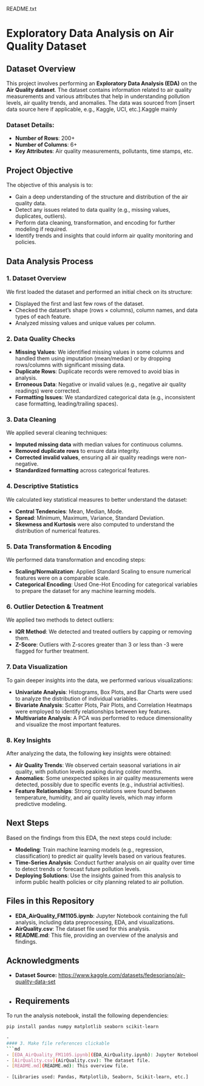 README.txt
# Exploratory Data Analysis on Air Quality Dataset

## Dataset Overview

This project involves performing an **Exploratory Data Analysis (EDA)** on the **Air Quality dataset**. The dataset contains information related to air quality measurements and various attributes that help in understanding pollution levels, air quality trends, and anomalies. The data was sourced from [insert data source here if applicable, e.g., Kaggle, UCI, etc.].Kaggle mainly

### Dataset Details:
- **Number of Rows**: 200+
- **Number of Columns**: 6+
- **Key Attributes**: Air quality measurements, pollutants, time stamps, etc.

## Project Objective

The objective of this analysis is to:
- Gain a deep understanding of the structure and distribution of the air quality data.
- Detect any issues related to data quality (e.g., missing values, duplicates, outliers).
- Perform data cleaning, transformation, and encoding for further modeling if required.
- Identify trends and insights that could inform air quality monitoring and policies.

## Data Analysis Process

### 1. **Dataset Overview**
We first loaded the dataset and performed an initial check on its structure:
- Displayed the first and last few rows of the dataset.
- Checked the dataset’s shape (rows × columns), column names, and data types of each feature.
- Analyzed missing values and unique values per column.

### 2. **Data Quality Checks**
- **Missing Values**: We identified missing values in some columns and handled them using imputation (mean/median) or by dropping rows/columns with significant missing data.
- **Duplicate Rows**: Duplicate records were removed to avoid bias in analysis.
- **Erroneous Data**: Negative or invalid values (e.g., negative air quality readings) were corrected.
- **Formatting Issues**: We standardized categorical data (e.g., inconsistent case formatting, leading/trailing spaces).

### 3. **Data Cleaning**
We applied several cleaning techniques:
- **Imputed missing data** with median values for continuous columns.
- **Removed duplicate rows** to ensure data integrity.
- **Corrected invalid values**, ensuring all air quality readings were non-negative.
- **Standardized formatting** across categorical features.

### 4. **Descriptive Statistics**
We calculated key statistical measures to better understand the dataset:
- **Central Tendencies**: Mean, Median, Mode.
- **Spread**: Minimum, Maximum, Variance, Standard Deviation.
- **Skewness and Kurtosis** were also computed to understand the distribution of numerical features.

### 5. **Data Transformation & Encoding**
We performed data transformation and encoding steps:
- **Scaling/Normalization**: Applied Standard Scaling to ensure numerical features were on a comparable scale.
- **Categorical Encoding**: Used One-Hot Encoding for categorical variables to prepare the dataset for any machine learning models.

### 6. **Outlier Detection & Treatment**
We applied two methods to detect outliers:
- **IQR Method**: We detected and treated outliers by capping or removing them.
- **Z-Score**: Outliers with Z-scores greater than 3 or less than -3 were flagged for further treatment.

### 7. **Data Visualization**
To gain deeper insights into the data, we performed various visualizations:
- **Univariate Analysis**: Histograms, Box Plots, and Bar Charts were used to analyze the distribution of individual variables.
- **Bivariate Analysis**: Scatter Plots, Pair Plots, and Correlation Heatmaps were employed to identify relationships between key features.
- **Multivariate Analysis**: A PCA was performed to reduce dimensionality and visualize the most important features.

### 8. **Key Insights**
After analyzing the data, the following key insights were obtained:
- **Air Quality Trends**: We observed certain seasonal variations in air quality, with pollution levels peaking during colder months.
- **Anomalies**: Some unexpected spikes in air quality measurements were detected, possibly due to specific events (e.g., industrial activities).
- **Feature Relationships**: Strong correlations were found between temperature, humidity, and air quality levels, which may inform predictive modeling.

## Next Steps

Based on the findings from this EDA, the next steps could include:
- **Modeling**: Train machine learning models (e.g., regression, classification) to predict air quality levels based on various features.
- **Time-Series Analysis**: Conduct further analysis on air quality over time to detect trends or forecast future pollution levels.
- **Deploying Solutions**: Use the insights gained from this analysis to inform public health policies or city planning related to air pollution.

## Files in this Repository

- **EDA_AirQuality_FM1105.ipynb**: Jupyter Notebook containing the full analysis, including data preprocessing, EDA, and visualizations.
- **AirQuality.csv**: The dataset file used for this analysis.
- **README.md**: This file, providing an overview of the analysis and findings.

## Acknowledgments

- **Dataset Source:** https://www.kaggle.com/datasets/fedesoriano/air-quality-data-set

- ## Requirements
To run the analysis notebook, install the following dependencies:
```bash
pip install pandas numpy matplotlib seaborn scikit-learn

- 
#### 3. Make file references clickable
```md
- [EDA_AirQuality_FM1105.ipynb](EDA_AirQuality.ipynb): Jupyter Notebook containing the full analysis.
- [AirQuality.csv](AirQuality.csv): The dataset file.
- [README.md](README.md): This overview file.

- [Libraries used: Pandas, Matplotlib, Seaborn, Scikit-learn, etc.]

